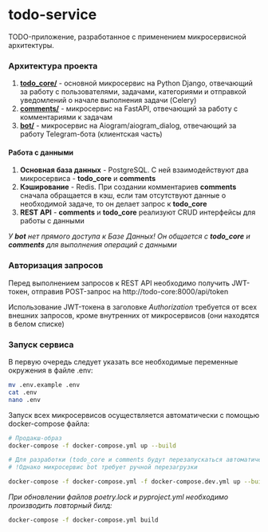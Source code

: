 # todo-service
TODO-приложение, разработанное с применением микросервисной архитектуры.

### Архитектура проекта
1. **[todo_core/](./todo_core/)** - основной микросервис на Python Django, отвечающий за работу с пользователями, задачами, категориями и отправкой уведомлений о начале выполнения задачи (Celery)
2. **[comments/](./comments/)** - микросервис на FastAPI, отвечающий за работу с комментариями к задачам
3. **[bot/](./bot/)** - микросервис на Aiogram/aiogram_dialog, отвечающий за работу Telegram-бота (клиентская часть)

#### Работа с данными
1. **Основная база данных** - PostgreSQL. С ней взаимодействуют два микросервиса - **todo_core** и **comments**
2. **Кэширование** - Redis. При создании комментариев **comments** сначала обращается в кэш, если там отсутствуют данные о необходимой задаче, то он делает запрос к **todo_core**
3. **REST API** - **comments** и **todo_core** реализуют CRUD интерфейсы для работы с данными

*У **bot** нет прямого доступа к Базе Данных! Он общается с **todo_core** и **comments** для выполнения операций с данными*

### Авторизация запросов
Перед выполнением запросов к REST API необходимо получить JWT-токен, отправив POST-запрос на http://todo-core:8000/api/token

Использование JWT-токена в заголовке *Authorization* требуется от всех внешних запросов, кроме внутренних от микросервисов (они находятся в белом списке)

### Запуск сервиса
В первую очередь следует указать все необходимые переменные окружения в файле .env:

```bash
mv .env.example .env
cat .env
nano .env
```

Запуск всех микросервисов осуществляется автоматически с помощью docker-compose файла:

```bash
# Продакш-образ
docker-compose -f docker-compose.yml up --build

# Для разработки (todo_core и comments будут перезапускаться автоматически при сохранении файлов)
# !Однако микросервис bot требует ручной перезагрузки

docker-compose -f docker-compose.yml -f docker-compose.dev.yml up --build
```

*При обновлении файлов poetry.lock и pyproject.yml необходимо производить повторный билд:*

```bash
docker-compose -f docker-compose.yml build
```
